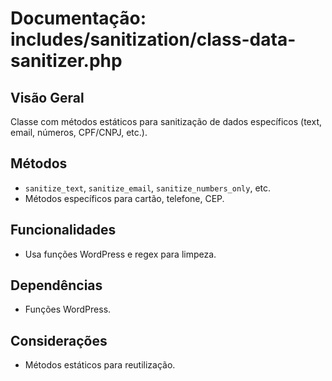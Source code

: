 # Documentação: includes/sanitization/class-data-sanitizer.php

## Visão Geral
Classe com métodos estáticos para sanitização de dados específicos (text, email, números, CPF/CNPJ, etc.).

## Métodos
- `sanitize_text`, `sanitize_email`, `sanitize_numbers_only`, etc.
- Métodos específicos para cartão, telefone, CEP.

## Funcionalidades
- Usa funções WordPress e regex para limpeza.

## Dependências
- Funções WordPress.

## Considerações
- Métodos estáticos para reutilização.